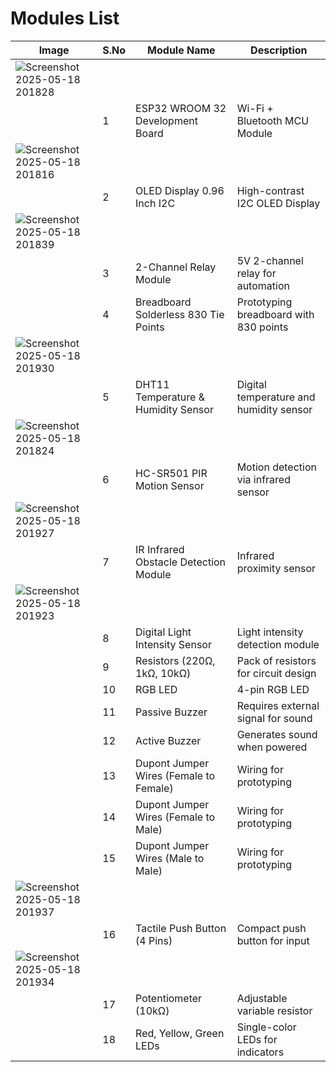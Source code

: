# Modules List

| **Image** | **S.No** | **Module Name**                      | **Description**                         |
|-----------|----------|--------------------------------------|-----------------------------------------|
|     ![Screenshot 2025-05-18 201828](https://github.com/user-attachments/assets/519d5f02-11f8-4d80-8881-747e1c700dfd)
      | 1        | ESP32 WROOM 32 Development Board    | Wi-Fi + Bluetooth MCU Module            |
|     ![Screenshot 2025-05-18 201816](https://github.com/user-attachments/assets/d3b3d11c-be95-4e5a-bca3-4667d09ca9d2)
      | 2        | OLED Display 0.96 Inch I2C          | High-contrast I2C OLED Display          |
|     ![Screenshot 2025-05-18 201839](https://github.com/user-attachments/assets/ab1f15df-8d93-4164-adab-4b929422ca5c)
      | 3        | 2-Channel Relay Module              | 5V 2-channel relay for automation       |
|           | 4        | Breadboard Solderless 830 Tie Points| Prototyping breadboard with 830 points  |
|     ![Screenshot 2025-05-18 201930](https://github.com/user-attachments/assets/cc8fd2ac-211d-406e-b6f3-1504aa96a707)
      | 5        | DHT11 Temperature & Humidity Sensor | Digital temperature and humidity sensor |
|     ![Screenshot 2025-05-18 201824](https://github.com/user-attachments/assets/5102ccb2-7599-4b90-a68c-ad869ee260e6)
      | 6        | HC-SR501 PIR Motion Sensor          | Motion detection via infrared sensor    |
|     ![Screenshot 2025-05-18 201927](https://github.com/user-attachments/assets/70343875-88ef-4cb8-973e-207bedf66491)
      | 7        | IR Infrared Obstacle Detection Module| Infrared proximity sensor               |
|     ![Screenshot 2025-05-18 201923](https://github.com/user-attachments/assets/0e96fc47-bc00-4844-8735-f6cf25081276)
      | 8        | Digital Light Intensity Sensor      | Light intensity detection module        |
|           | 9        | Resistors (220Ω, 1kΩ, 10kΩ)         | Pack of resistors for circuit design    |
|           | 10       | RGB LED                             | 4-pin RGB LED                           |
|           | 11       | Passive Buzzer                      | Requires external signal for sound      |
|           | 12       | Active Buzzer                       | Generates sound when powered            |
|           | 13       | Dupont Jumper Wires (Female to Female)| Wiring for prototyping                 |
|           | 14       | Dupont Jumper Wires (Female to Male)| Wiring for prototyping                 |
|           | 15       | Dupont Jumper Wires (Male to Male)  | Wiring for prototyping                 |
|     ![Screenshot 2025-05-18 201937](https://github.com/user-attachments/assets/7ba861cc-d9e8-4899-b620-5d22c92f009e)
      | 16       | Tactile Push Button (4 Pins)        | Compact push button for input           |
|     ![Screenshot 2025-05-18 201934](https://github.com/user-attachments/assets/3cefd544-0b6b-4ad0-a2c9-4a8304b26e94)
      | 17       | Potentiometer (10kΩ)                | Adjustable variable resistor            |
|           | 18       | Red, Yellow, Green LEDs             | Single-color LEDs for indicators        |
